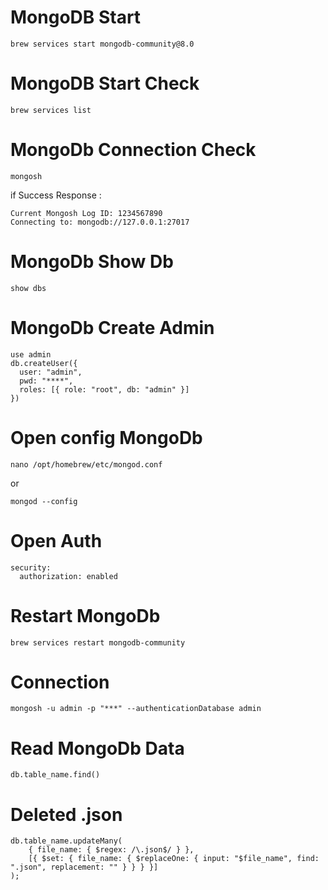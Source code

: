 # MongoDB Start
```
brew services start mongodb-community@8.0
```

# MongoDB Start Check

```
brew services list
```

# MongoDb Connection Check

```
mongosh
```
if Success
Response : 

```
Current Mongosh Log ID: 1234567890
Connecting to: mongodb://127.0.0.1:27017
```
# MongoDb Show Db
```
show dbs
```

# MongoDb Create Admin
```
use admin
db.createUser({
  user: "admin",
  pwd: "****",
  roles: [{ role: "root", db: "admin" }]
})
```
# Open config MongoDb

```
nano /opt/homebrew/etc/mongod.conf

```
or 
```
mongod --config
```
# Open Auth
```
security:
  authorization: enabled
```
# Restart MongoDb
```
brew services restart mongodb-community
```

# Connection 
```
mongosh -u admin -p "***" --authenticationDatabase admin
```

# Read MongoDb Data 
```
db.table_name.find()
```
# Deleted .json

```
db.table_name.updateMany(
    { file_name: { $regex: /\.json$/ } },
    [{ $set: { file_name: { $replaceOne: { input: "$file_name", find: ".json", replacement: "" } } } }]
);
```












